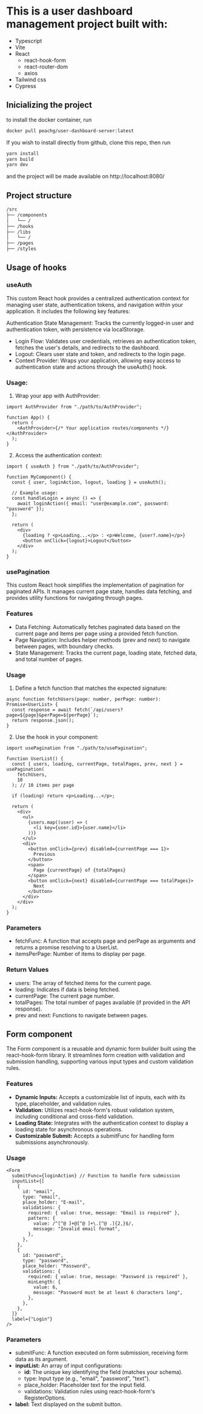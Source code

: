 # This is a user **dashboard management** project built with:

- Typescript
- Vite
- React
  - react-hook-form
  - react-router-dom
  - axios
- Tailwind css
- Cypress

## Inicializing the project

to install the docker container, run

```bash
docker pull peachg/user-dashboard-server:latest
```

If you wish to install directly from github, clone this repo, then run

```bash
yarn install
yarn build
yarn dev
```

and the project will be made available on http://localhost:8080/

## Project structure

```bash
/src
├── /components
│   └── /
├── /hooks
├── /libs
│   └── /
├── /pages
├── /styles
```

## Usage of hooks

### useAuth

This custom React hook provides a centralized authentication context for managing user state, authentication tokens, and navigation within your application. It includes the following key features:

Authentication State Management: Tracks the currently logged-in user and authentication token, with persistence via localStorage.

- Login Flow: Validates user credentials, retrieves an authentication token, fetches the user's details, and redirects to the dashboard.
- Logout: Clears user state and token, and redirects to the login page.
- Context Provider: Wraps your application, allowing easy access to authentication state and actions through the useAuth() hook.

### Usage:

1. Wrap your app with AuthProvider:

```tsx
import AuthProvider from "./path/to/AuthProvider";

function App() {
  return (
    <AuthProvider>{/* Your application routes/components */}</AuthProvider>
  );
}
```

2. Access the authentication context:

```tsx
import { useAuth } from "./path/to/AuthProvider";

function MyComponent() {
  const { user, loginAction, logout, loading } = useAuth();

  // Example usage:
  const handleLogin = async () => {
    await loginAction({ email: "user@example.com", password: "password" });
  };

  return (
    <div>
      {loading ? <p>Loading...</p> : <p>Welcome, {user?.name}</p>}
      <button onClick={logout}>Logout</button>
    </div>
  );
}
```

### usePagination

This custom React hook simplifies the implementation of pagination for paginated APIs. It manages current page state, handles data fetching, and provides utility functions for navigating through pages.

### Features

- Data Fetching: Automatically fetches paginated data based on the current page and items per page using a provided fetch function.
- Page Navigation: Includes helper methods (prev and next) to navigate between pages, with boundary checks.
- State Management: Tracks the current page, loading state, fetched data, and total number of pages.

### Usage

1. Define a fetch function that matches the expected signature:

```tsx
async function fetchUsers(page: number, perPage: number): Promise<UserList> {
  const response = await fetch(`/api/users?page=${page}&perPage=${perPage}`);
  return response.json();
}
```

2. Use the hook in your component:

```tsx
import usePagination from "./path/to/usePagination";

function UserList() {
  const { users, loading, currentPage, totalPages, prev, next } = usePagination(
    fetchUsers,
    10
  ); // 10 items per page

  if (loading) return <p>Loading...</p>;

  return (
    <div>
      <ul>
        {users.map((user) => (
          <li key={user.id}>{user.name}</li>
        ))}
      </ul>
      <div>
        <button onClick={prev} disabled={currentPage === 1}>
          Previous
        </button>
        <span>
          Page {currentPage} of {totalPages}
        </span>
        <button onClick={next} disabled={currentPage === totalPages}>
          Next
        </button>
      </div>
    </div>
  );
}
```

### Parameters

- fetchFunc: A function that accepts page and perPage as arguments and returns a promise resolving to a UserList.
- itemsPerPage: Number of items to display per page.

### Return Values

- users: The array of fetched items for the current page.
- loading: Indicates if data is being fetched.
- currentPage: The current page number.
- totalPages: The total number of pages available (if provided in the API response).
- prev and next: Functions to navigate between pages.

## Form component

The Form component is a reusable and dynamic form builder built using the react-hook-form library. It streamlines form creation with validation and submission handling, supporting various input types and custom validation rules.

### Features

- **Dynamic Inputs:** Accepts a customizable list of inputs, each with its type, placeholder, and validation rules.
- **Validation:** Utilizes react-hook-form's robust validation system, including conditional and cross-field validation.
- **Loading State:** Integrates with the authentication context to display a loading state for asynchronous operations.
- **Customizable Submit:** Accepts a submitFunc for handling form submissions asynchronously.

### Usage

```tsx
<Form
  submitFunc={loginAction} // Function to handle form submission
  inputList={[
    {
      id: "email",
      type: "email",
      place_holder: "E-mail",
      validations: {
        required: { value: true, message: "Email is required" },
        pattern: {
          value: /^[^@ ]+@[^@ ]+\.[^@ .]{2,}$/,
          message: "Invalid email format",
        },
      },
    },
    {
      id: "password",
      type: "password",
      place_holder: "Password",
      validations: {
        required: { value: true, message: "Password is required" },
        minLength: {
          value: 6,
          message: "Password must be at least 6 characters long",
        },
      },
    },
  ]}
  label={"Login"}
/>
```

### Parameters

- submitFunc: A function executed on form submission, receiving form data as its argument.
- **inputList:** An array of input configurations:
  - **id:** The unique key identifying the field (matches your schema).
  - type: Input type (e.g., "email", "password", "text").
  - place_holder: Placeholder text for the input field.
  - validations: Validation rules using react-hook-form's RegisterOptions.
- **label:** Text displayed on the submit button.
